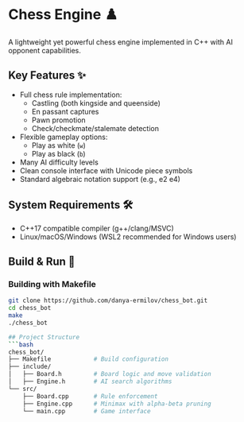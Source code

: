 # Chess Engine ♟️

A lightweight yet powerful chess engine implemented in C++ with AI opponent capabilities.

## Key Features ✨

- Full chess rule implementation:
  - Castling (both kingside and queenside)
  - En passant captures
  - Pawn promotion
  - Check/checkmate/stalemate detection
- Flexible gameplay options:
  - Play as white (`w`)
  - Play as black (`b`)
- Many AI difficulty levels
- Clean console interface with Unicode piece symbols
- Standard algebraic notation support (e.g., e2 e4)

## System Requirements 🛠️

- C++17 compatible compiler (g++/clang/MSVC)
- Linux/macOS/Windows (WSL2 recommended for Windows users)

## Build & Run 🚀

### Building with Makefile
```bash
git clone https://github.com/danya-ermilov/chess_bot.git
cd chess_bot
make
./chess_bot

## Project Structure
```bash
chess_bot/
├── Makefile            # Build configuration
├── include/
│   ├── Board.h         # Board logic and move validation
│   ├── Engine.h        # AI search algorithms
└── src/
    ├── Board.cpp       # Rule enforcement
    ├── Engine.cpp      # Minimax with alpha-beta pruning
    └── main.cpp        # Game interface
```
